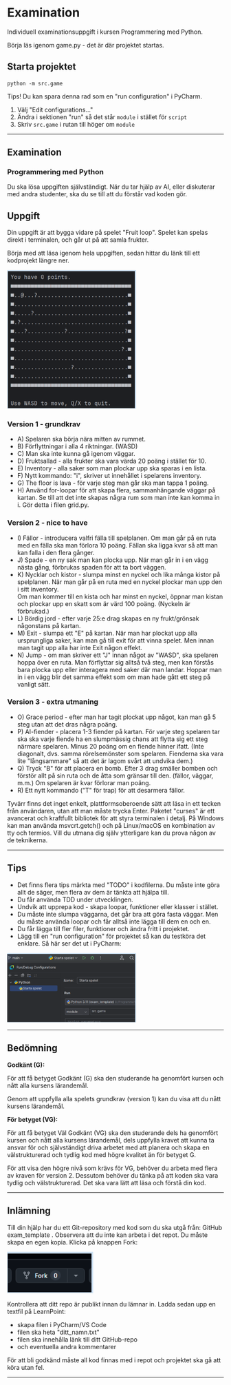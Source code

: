 # Examination

Individuell examinationsuppgift i kursen Programmering med Python.

Börja läs igenom game.py - det är där projektet startas.

## Starta projektet

```commandline
python -m src.game
```

Tips! Du kan spara denna rad som en "run configuration" i PyCharm.
1. Välj "Edit configurations..."
2. Ändra i sektionen "run" så det står `module` i stället för `script`
3. Skriv `src.game` i rutan till höger om `module`


--------------


## Examination
### Programmering med Python

Du ska lösa uppgiften självständigt. När du tar hjälp av AI, eller diskuterar med andra studenter, 
ska du se till att du förstår vad koden gör.



## Uppgift
Din uppgift är att bygga vidare på spelet "Fruit loop". 
Spelet kan spelas direkt i terminalen, och går ut på att samla frukter.

Börja med att läsa igenom hela uppgiften, sedan hittar du länk till ett kodprojekt längre ner.

<img src="\images\GamePad.png" width="300"/>


### Version 1 - grundkrav

- A) Spelaren ska börja nära mitten av rummet.
- B) Förflyttningar i alla 4 riktningar. (WASD)
- C) Man ska inte kunna gå igenom väggar.
- D) Fruktsallad - alla frukter ska vara värda 20 poäng i stället för 10.
- E) Inventory - alla saker som man plockar upp ska sparas i en lista.
- F) Nytt kommando: "i", skriver ut innehållet i spelarens inventory.
- G) The floor is lava - för varje steg man går ska man tappa 1 poäng.
- H) Använd for-loopar för att skapa flera, sammanhängande väggar på kartan. 
     Se till att det inte skapas några rum som man inte kan komma in i. 
     Gör detta i filen grid.py.

### Version 2 - nice to have
- I) Fällor - introducera valfri fälla till spelplanen. Om man går på en ruta med en fälla ska man förlora 10 poäng. 
     Fällan ska ligga kvar så att man kan falla i den flera gånger.
- J) Spade - en ny sak man kan plocka upp. När man går in i en vägg nästa gång, förbrukas spaden för att ta bort väggen.
- K) Nycklar och kistor - slumpa minst en nyckel och lika många kistor på spelplanen. 
     När man går på en ruta med en nyckel plockar man upp den i sitt inventory.  
     Om man kommer till en kista och har minst en nyckel, öppnar man kistan och plockar upp en skatt som 
     är värd 100 poäng. 
     (Nyckeln är förbrukad.)
- L) Bördig jord - efter varje 25:e drag skapas en ny frukt/grönsak någonstans på kartan.
- M) Exit - slumpa ett "E" på kartan. När man har plockat upp alla ursprungliga saker, kan man gå till 
     exit för att vinna spelet. Men innan man tagit upp alla har inte Exit någon effekt.
- N) Jump - om man skriver ett "J" innan något av "WASD", ska spelaren hoppa över en ruta. 
     Man förflyttar sig alltså två steg, men kan förstås bara plocka upp eller interagera med saker där man landar. Hoppar man in i en vägg blir det samma effekt som om man hade gått ett steg på vanligt sätt.

### Version 3 - extra utmaning
- O) Grace period - efter man har tagit plockat upp något, kan man gå 5 steg utan att det dras några poäng.
- P) AI-fiender - placera 1-3 fiender på kartan. För varje steg spelaren tar ska ska varje fiende ha en slumpmässig 
     chans att flytta sig ett steg närmare spelaren. Minus 20 poäng om en fiende hinner ifatt. (Inte diagonalt, dvs. samma rörelsemönster som spelaren. Fienderna ska vara lite "långsammare" så att det är lagom svårt att undvika dem.)
- Q) Tryck "B" för att placera en bomb. Efter 3 drag smäller bomben och förstör allt på sin ruta och de åtta som 
     gränsar till den. (fällor, väggar, m.m.) Om spelaren är kvar förlorar man poäng.
- R) Ett nytt kommando ("T" för trap) för att desarmera fällor.

Tyvärr finns det inget enkelt, plattformsoberoende sätt att läsa in ett tecken från användaren, utan att man 
måste trycka Enter. Paketet "curses" är ett avancerat och kraftfullt bibliotek för att styra terminalen i detalj. 
På Windows kan man använda msvcrt.getch() och på Linux/macOS en kombination av tty och termios. 
Vill du utmana dig själv ytterligare kan du prova någon av de teknikerna.

---

## Tips
- Det finns flera tips märkta med "TODO" i kodfilerna. Du måste inte göra allt de säger, 
  men flera av dem är tänkta att hjälpa till.
- Du får använda TDD under utvecklingen.
- Undvik att upprepa kod - skapa loopar, funktioner eller klasser i stället.
- Du måste inte slumpa väggarna, det går bra att göra fasta väggar. Men du måste använda 
  loopar och får alltså inte lägga till dem en och en.
- Du får lägga till fler filer, funktioner och ändra fritt i projektet.
- Lägg till en "run configuration" för projektet så kan du testköra det enklare. Så här ser det ut i PyCharm:


<img src="\images\tips.png" width="300"/>

---

## Bedömning
**Godkänt (G):**

För att få betyget Godkänt (G) ska den studerande ha genomfört kursen och nått alla kursens lärandemål. 

Genom att uppfylla alla spelets grundkrav (version 1) kan du visa att du nått kursens lärandemål.

**För betyget (VG):** 

För att få betyget Väl Godkänt (VG) ska den studerande dels ha genomfört kursen och nått alla kursens lärandemål, dels uppfylla kravet att kunna ta ansvar för och självständigt driva arbetet med att planera och skapa en välstrukturerad och tydlig kod med högre kvalitet än för betyget G.

För att visa den högre nivå som krävs för VG, behöver du arbeta med flera av kraven för version 2. Dessutom behöver du tänka på att koden ska vara tydlig och välstrukturerad. Det ska vara lätt att läsa och förstå din kod.

---

## Inlämning
Till din hjälp har du ett Git-repository med kod som du ska utgå från: GitHub exam_template .
Observera att du inte kan arbeta i det repot. Du måste skapa en egen kopia. Klicka på knappen Fork:

<img src="images\fork.png" width="200"/>

Kontrollera att ditt repo är publikt innan du lämnar in. Ladda sedan upp en textfil på LearnPoint:
- skapa filen i PyCharm/VS Code
- filen ska heta "ditt_namn.txt"
- filen ska innehålla länk till ditt GitHub-repo
- och eventuella andra kommentarer

För att bli godkänd måste all kod finnas med i repot och projektet ska gå att köra utan fel.

---

